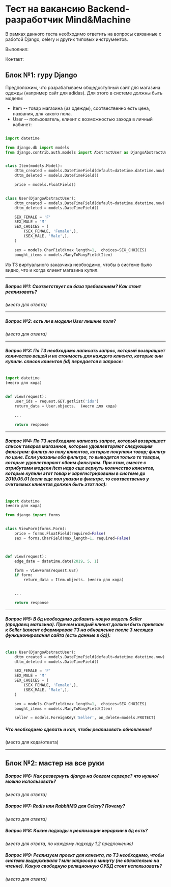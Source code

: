 # Тест на вакансию Backend-разработчик Mind&Machine

В рамках данного теста необходимо ответить на вопросы связанные с работой Django, celery и других типовых инструментов.

Выполнил: 

Контакт: 


## Блок №1: гуру Django

Предположим, что разрабатываем общедоступный сайт для магазина одежды (например сайт для adidas). Для этого в системе должны быть модели:

- Item -- товар магазина (из одежды), соотвественно есть цена, названия, для какого пола.
- User -- пользователь, клиент с возможностью захода в личный кабинет:


```python

import datetime

from django.db import models
from django.contrib.auth.models import AbstractUser as DjangoAbstractUser


class Item(models.Model):
    dttm_created = models.DateTimeField(default=datetime.datetime.now)
    dttm_deleted = models.DateTimeField()

    price = models.FloatField()


class User(DjangoAbstractUser):
    dttm_created = models.DateTimeField(default=datetime.datetime.now)
    dttm_deleted = models.DateTimeField()

    SEX_FEMALE = 'F'
    SEX_MALE = 'M'
    SEX_CHOICES = (
        (SEX_FEMALE, 'Female',),
        (SEX_MALE, 'Male',),
    )

    sex = models.CharField(max_length=1,  choices=SEX_CHOICES)
    bought_items = models.ManyToManyField(Item)

```


Из ТЗ виртуального заказчика необходимо, чтобы в системе было видно, что и когда клиент магазина купил.

-----

##### Вопрос №1: Соответствует ли база требованиям? Как стоит реализовать?


_(место для ответа)_


-----

##### Вопрос №2: есть ли в модели User лишние поля?

_(место для ответа)_


-----


##### Вопрос №3: По ТЗ необходимо написать запрос, который возвращает количество вещей и их стоимость для каждого клиента, которые они купили. список клиентов (id) передается в запросе:

```python

import datetime
(место для кода)


def view(request):
    user_ids = request.GET.getlist('ids')
    return_data = User.objects.  (место для кода)

    ...

    return response

```

-----

##### Вопрос №4: По ТЗ необходимо написать запрос, который возвращает список товаров магазинов, которые удовлевторяют следующим фильтрам: фильтр по полу клиентов, которые покупали товар; фильтр по цене. Если указаны оба фильтра, то выводятся только те товары, которые удовлетворяют обоим фильтрам. При этом, вместе с атрибутами модели Item надо еще вернуть  количество клиентов, которые купили этот товар и зарегистрированы  в системе до 2019.05.01 (если еще пол указан в фильтре, то соотвественно у считаемых клиентов должен быть этот пол):

```python

import datetime
(место для кода)

from django import forms


class ViewForm(forms.Form):
    price = forms.FloatField(required=False)
    sex = forms.CharField(max_length=1, required=False)



def view(request):
    edge_date = datetime.date(2019, 5, 1)

    form = ViewForm(request.GET)
    if form:
        return_data = Item.objects. (место для кода)


    ...

    return response

```

-----

##### Вопрос №5: В бд необходимо добавить новую модель Seller (продавец магазина). Причем каждый клиент должен быть привязан к Seller (клиент сформировал ТЗ  на обновление после 3 месяцев функционирования сайта (есть данные в бд)):

```python

class User(DjangoAbstractUser):
    dttm_created = models.DateTimeField(default=datetime.datetime.now)
    dttm_deleted = models.DateTimeField()

    SEX_FEMALE = 'F'
    SEX_MALE = 'M'
    SEX_CHOICES = (
        (SEX_FEMALE, 'Female',),
        (SEX_MALE, 'Male',),
    )

    sex = models.CharField(max_length=1,  choices=SEX_CHOICES)
    bought_items = models.ManyToManyField(Item)

    seller = models.ForeignKey('Seller', on_delete=models.PROTECT)

```

##### Что необходимо сделать и как, чтобы реализовать обновление?

(место для кода/ответа)


-----


## Блок №2: мастер на все руки

##### Вопрос №6: Как развернуть django на боевом сервере? что нужно/можно использовать?

_(место для ответа)_


##### Вопрос №7: Redis или RabbitMQ для Celery? Почему?

_(место для ответа)_




##### Вопрос №8: Какие подходы к реализации иерархии в бд есть?

_(место для ответа, по каждому подходу 1,2 предложения)_


##### Вопрос №9: Реализуем проект для клиента, по ТЗ необходимо, чтобы система выдерживала 1 млн запросов в минуту (не обязательно на чтение). Какую свободную реляционную СУБД стоит использовать?

_(место для ответа)_

